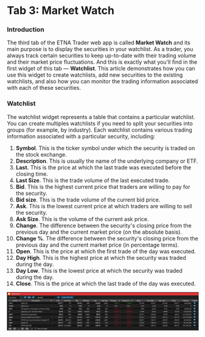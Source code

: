 # Tab 3: Market Watch

### Introduction

The third tab of the ETNA Trader web app is called **Market Watch** and its main purpose is to display the securities in your watchlist. As a trader, you always track certain securities to keep up-to-date with their trading volume and their market price fluctuations. And this is exactly what you'll find in the first widget of this tab — **Watchlist**. This article demonstrates how you can use this widget to create watchlists, add new securities to the existing watchlists, and also how you can monitor the trading information associated with each of these securities. 

### Watchlist

The watchlist widget represents a table that contains a particular watchlist. You can create multiples watchlists if you need to split your securities into groups \(for example, by industry\). Each watchlist contains various trading information associated with a particular security, including:

1. **Symbol**. This is the ticker symbol under which the security is traded on the stock exchange. 
2. **Description**. This is usually the name of the underlying company or ETF.
3. **Last.** This is the price at which the last trade was executed before the closing time.
4. **Last Size**. This is the trade volume of the last executed trade.
5. **Bid**. This is the highest current price that traders are willing to pay for the security.
6. **Bid size**. This is the trade volume of the current bid price.
7. **Ask**. This is the lowest current price at which traders are willing to sell the security.
8. **Ask Size**. This is the volume of the current ask price.
9. **Change**. The difference between the security's closing price from the previous day and the current market price \(on the absolute basis\).
10. **Change %**. The difference between the security's closing price from the previous day and the current market price \(in percentage terms\).
11. **Open**. This is the price at which the first trade of the day was executed.
12. **Day High**. This is the highest price at which the security was traded during the day. 
13. **Day Low**. This is the lowest price at which the security was traded during the day. 
14. **Close**. This is the price at which the last trade of the day was executed.



![](../../.gitbook/assets/screenshot-2018-12-23-at-18.15.33.png)

